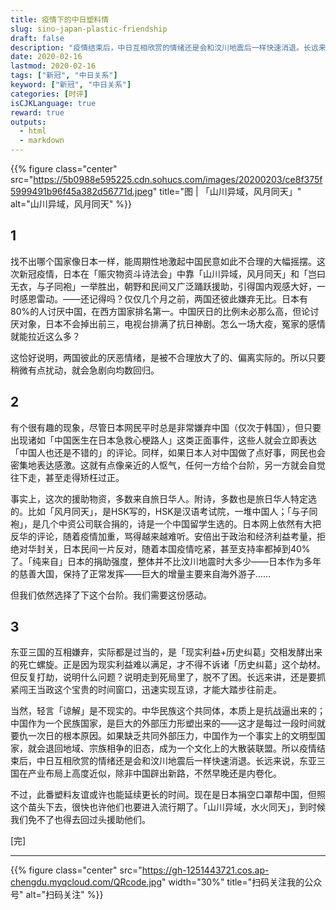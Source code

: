 ```yaml
---
title: 疫情下的中日塑料情
slug: sino-japan-plastic-friendship
draft: false
description: "疫情结束后，中日互相欣赏的情绪还是会和汶川地震后一样快速消退。长远来说，东亚三国在产业布局上高度近似，除非中国辟出新路，不然早晚还是内卷化。"
date: 2020-02-16
lastmod: 2020-02-16
tags: ["新冠", "中日关系"]
keyword: ["新冠", "中日关系"]
categories: [时评]
isCJKLanguage: true
reward: true
outputs:
  - html
  - markdown
---
```


{{% figure class="center" src="https://5b0988e595225.cdn.sohucs.com/images/20200203/ce8f375f5999491b96f45a382d56771d.jpeg" title="图 | 「山川异域，风月同天」" alt="山川异域，风月同天" %}}

## 1

找不出哪个国家像日本一样，能周期性地激起中国民意如此不合理的大幅摇摆。这次新冠疫情，日本在「赈灾物资斗诗法会」中靠「山川异域，风月同天」和「岂曰无衣，与子同袍」一举胜出，朝野和民间又广泛踊跃援助，引得国内观感大好，一时感恩雷动。——还记得吗？仅仅几个月之前，两国还彼此嫌弃无比。日本有80%的人讨厌中国，在西方国家排名第一。中国厌日的比例未必那么高，但论讨厌对象，日本不会掉出前三，电视台排满了抗日神剧。怎么一场大疫，冤家的感情就能拉近这么多？

这恰好说明，两国彼此的厌恶情绪，是被不合理放大了的、偏离实际的。所以只要稍微有点扰动，就会急剧向均数回归。

<!--more-->

## 2

有个很有趣的现象，尽管日本网民平时总是非常嫌弃中国（仅次于韩国），但只要出现诸如「中国医生在日本急救心梗路人」这类正面事件，这些人就会立即表达「中国人也还是不错的」的评论。同样，如果日本人对中国做了点好事，网民也会密集地表达感激。这就有点像亲近的人怄气，任何一方给个台阶，另一方就会自觉往下走，甚至走得矫枉过正。

事实上，这次的援助物资，多数来自旅日华人。附诗，多数也是旅日华人特定选的。比如「风月同天」，是HSK写的，HSK是汉语考试院，一堆中国人；「与子同袍」，是几个中资公司联合捐的，诗是一个中国留学生选的。日本网上依然有大把反华的评论，随着疫情加重，骂得越来越难听。安倍出于政治和经济利益考量，拒绝对华封关，日本民间一片反对，随着本国疫情吃紧，甚至支持率都掉到40%了。「纯来自」日本的捐助强度，整体并不比汶川地震时大多少——日本作为多年的慈善大国，保持了正常发挥——巨大的增量主要来自海外游子……

但我们依然选择了下这个台阶。我们需要这份感动。

## 3

东亚三国的互相嫌弃，实际都是过当的，是「现实利益+历史纠葛」交相发酵出来的死亡螺旋。正是因为现实利益难以满足，才不得不诉诸「历史纠葛」这个劫材。但反复打劫，说明什么问题？说明走到死局里了，脱不了困。长远来讲，还是要抓紧闯王当政这个宝贵的时间窗口，迅速实现互谅，才能大踏步往前走。

当然，轻言「谅解」是不现实的。中华民族这个共同体，本质上是抗战逼出来的；中国作为一个民族国家，是巨大的外部压力形塑出来的——这才是每过一段时间就要仇一次日的根本原因。如果缺乏共同外部压力，中国作为一个事实上的文明型国家，就会退回地域、宗族相争的旧态，成为一个文化上的大散装联盟。所以疫情结束后，中日互相欣赏的情绪还是会和汶川地震后一样快速消退。长远来说，东亚三国在产业布局上高度近似，除非中国辟出新路，不然早晚还是内卷化。

不过，此番塑料友谊或许也能延续更长的时间。现在是日本捐空口罩帮中国，但照这个苗头下去，很快也许他们也要进入流行期了。「山川异域，水火同天」，到时候我们免不了也得去回过头援助他们。

[完]

---

<!-- {% raw %} -->
{{% figure class="center" src="https://gh-1251443721.cos.ap-chengdu.myqcloud.com/QRcode.jpg" width="30%" title="扫码关注我的公众号" alt="扫码关注" %}}
<!-- {% endraw %} -->

